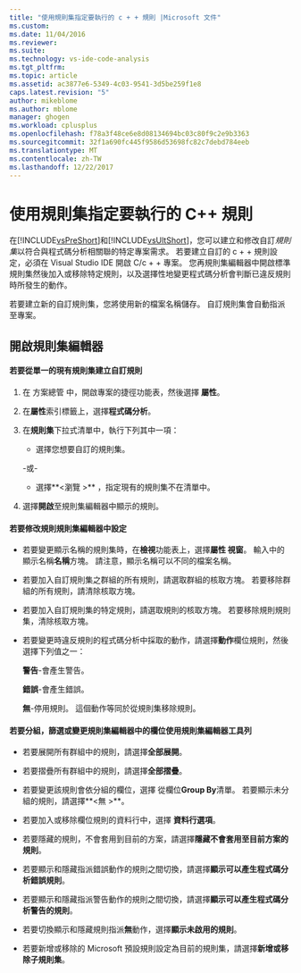```yaml
---
title: "使用規則集指定要執行的 c + + 規則 |Microsoft 文件"
ms.custom: 
ms.date: 11/04/2016
ms.reviewer: 
ms.suite: 
ms.technology: vs-ide-code-analysis
ms.tgt_pltfrm: 
ms.topic: article
ms.assetid: ac3877e6-5349-4c03-9541-3d5be259f1e8
caps.latest.revision: "5"
author: mikeblome
ms.author: mblome
manager: ghogen
ms.workload: cplusplus
ms.openlocfilehash: f78a3f48ce6e8d08134694bc03c80f9c2e9b3363
ms.sourcegitcommit: 32f1a690fc445f9586d53698fc82c7debd784eeb
ms.translationtype: MT
ms.contentlocale: zh-TW
ms.lasthandoff: 12/22/2017
---
```

# <a name="using-rule-sets-to-specify-the-c-rules-to-run"></a>使用規則集指定要執行的 C++ 規則
在[!INCLUDE[vsPreShort](../code-quality/includes/vspreshort_md.md)]和[!INCLUDE[vsUltShort](../code-quality/includes/vsultshort_md.md)]，您可以建立和修改自訂*規則集*以符合與程式碼分析相關聯的特定專案需求。 若要建立自訂的 c + + 規則設定，必須在 Visual Studio IDE 開啟 C/c + + 專案。 您再規則集編輯器中開啟標準規則集然後加入或移除特定規則，以及選擇性地變更程式碼分析會判斷已違反規則時所發生的動作。  
  
 若要建立新的自訂規則集，您將使用新的檔案名稱儲存。 自訂規則集會自動指派至專案。  
  
## <a name="opening-the-rule-set-editor"></a>開啟規則集編輯器  
  
#### <a name="to-create-a-custom-rule-from-a-single-existing-rule-set"></a>若要從單一的現有規則集建立自訂規則  
  
1.  在 方案總管 中，開啟專案的捷徑功能表，然後選擇 **屬性**。  
  
2.  在**屬性**索引標籤上，選擇**程式碼分析**。  
  
3.  在**規則集**下拉式清單中，執行下列其中一項：  
  
    -   選擇您想要自訂的規則集。  
  
     \-或-  
  
    -   選擇**\<瀏覽 >** ，指定現有的規則集不在清單中。  
  
4.  選擇**開啟**至規則集編輯器中顯示的規則。  
  
#### <a name="to-modify-a-rule-set-in-the-rule-set-editor"></a>若要修改規則規則集編輯器中設定  
  
-   若要變更顯示名稱的規則集時，在**檢視**功能表上，選擇**屬性 視窗**。 輸入中的顯示名稱**名稱**方塊。 請注意，顯示名稱可以不同的檔案名稱。  
  
-   若要加入自訂規則集之群組的所有規則，請選取群組的核取方塊。 若要移除群組的所有規則，請清除核取方塊。  
  
-   若要加入自訂規則集的特定規則，請選取規則的核取方塊。 若要移除規則規則集，清除核取方塊。  
  
-   若要變更時違反規則的程式碼分析中採取的動作，請選擇**動作**欄位規則，然後選擇下列值之一：  
  
     **警告**-會產生警告。  
  
     **錯誤**-會產生錯誤。  
  
     **無**-停用規則。 這個動作等同於從規則集移除規則。  
  
#### <a name="to-group-filter-or-change-the-fields-in-the-rule-set-editor-by-using-the-rule-set-editor-toolbar"></a>若要分組，篩選或變更規則集編輯器中的欄位使用規則集編輯器工具列  
  
-   若要展開所有群組中的規則，請選擇**全部展開**。  
  
-   若要摺疊所有群組中的規則，請選擇**全部摺疊**。  
  
-   若要變更該規則會依分組的欄位，選擇 從欄位**Group By**清單。 若要顯示未分組的規則，請選擇**\<無 >**。  
  
-   若要加入或移除欄位規則的資料行中，選擇 **資料行選項**。  
  
-   若要隱藏的規則，不會套用到目前的方案，請選擇**隱藏不會套用至目前方案的規則**。  
  
-   若要顯示和隱藏指派錯誤動作的規則之間切換，請選擇**顯示可以產生程式碼分析錯誤規則**。  
  
-   若要顯示和隱藏指派警告動作的規則之間切換，請選擇**顯示可以產生程式碼分析警告的規則**。  
  
-   若要切換顯示和隱藏規則指派**無**動作，選擇**顯示未啟用的規則**。  
  
-   若要新增或移除的 Microsoft 預設規則設定為目前的規則集，請選擇**新增或移除子規則集**。